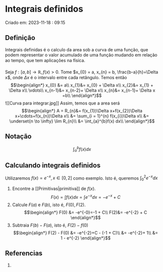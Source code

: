 # Integrais definidos
Criado em: 2023-11-18 : 09:15

## Definição
Integrais definidas é o calculo da area sob a curva de uma função, que podem representar o valor acumulado de uma função mudando em relação ao tempo, que tem aplicações na física.

Seja $f : [a, b] \to \mathbb{R}, f(x) > 0$. Tome $x_{0} = a, x_{n} = b, \frac{b-a}{h}=\Delta x$, onde $\Delta x$ é o intervalo entre cada retângulo. Temos então
$$\begin{align*}
x_{0} &= a\\
x_{1}&= x_{0} + \Delta x\\
x_{2}&= x_{1} + \Delta x\\
\vdots\\
x_{n-1}&= x_{n-2}+ \Delta x\\
x_{n}&= x_{n-1}+ \Delta x =b\\
\end{align*}$$
![[Curva para integrar.jpg]]
Assim, temos que a area será
$$\begin{align*}
A = R_{n}&=  f(x_{1})\Delta x+f(x_{2})\Delta x+\cdots+f(x_{n})\Delta x\\
&= \sum_{i = 1}^{n} f(x_{i})\Delta x\\
&= \underset{n \to \infty} \lim R_{n}\\
&= \int_{a}^{b}f(x) dx\\
\end{align*}$$


## Notação
$$\int_{a}^{b}f(x) dx$$
## Calculando integrais definidos
Utilizaremos $f(x) = e^{-x}, x \in [0, 2]$ como exemplo. Isto é, queremos $\int_{0}^{2}e^{-x}dx$  
1. Encontre a [[Primitivas|primitiva]] de $f(x)$.
$$F(x) = \int f(x)dx = \int e^{-x}dx=-e^{-x} + C$$
2. Calcule $F(a)$ e $F(b)$, isto é, $F(0), F(2)$.
$$\begin{align*}
F(0) &= -e^{-0}=-1 + C\\
F(2)&= -e^{-2} + C
\end{align*}$$
3. Subtraia $F(b) - F(a)$, isto é, $F(2) - f(0)$
$$\begin{align*}
F(2) - F(0) &= -e^{-2}+C - (-1 + C)\\
&= -e^{-2}+ 1\\
&= 1 - e^{-2}
\end{align*}$$
## Referencias
1. 

